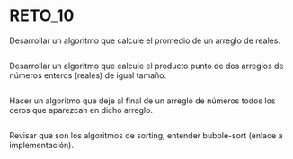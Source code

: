 # RETO_10

Desarrollar un algoritmo que calcule el promedio de un arreglo de reales.
```python

```
Desarrollar un algoritmo que calcule el producto punto de dos arreglos de números enteros (reales) de igual tamaño.
```python

```

Hacer un algoritmo que deje al final de un arreglo de números todos los ceros que aparezcan en dicho arreglo.
```python

```
Revisar que son los algoritmos de sorting, entender bubble-sort (enlace a implementación).
```python

```
